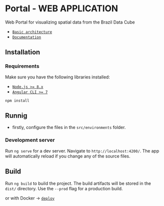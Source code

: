 # Portal - WEB APPLICATION

Web Portal for visualizing spatial data from the Brazil Data Cube

- [`Basic architecture`](https://github.com/brazil-data-cube/portal/blob/master/docs/BDC%20Arquitecture%20-%20Master_Details.jpg)
- [`Documentation`](https://github.com/brazil-data-cube/portal/tree/master/docs)

## Installation
### Requirements

Make sure you have the following libraries installed:

- [`Node.js >= 8.x`](https://nodejs.org/en/)
- [`Angular CLI >= 7`](https://angular.io/)

```
npm install
```

## Runnig 

* firstly, configure the files in the `src/environments` folder.

### Development server

Run `ng serve` for a dev server. Navigate to `http://localhost:4200/`. The app will automatically reload if you change any of the source files.

## Build

Run `ng build` to build the project. The build artifacts will be stored in the `dist/` directory. Use the `--prod` flag for a production build.

or with Docker -> [`deploy`](https://github.com/brazil-data-cube/portal/tree/master/deploy)
